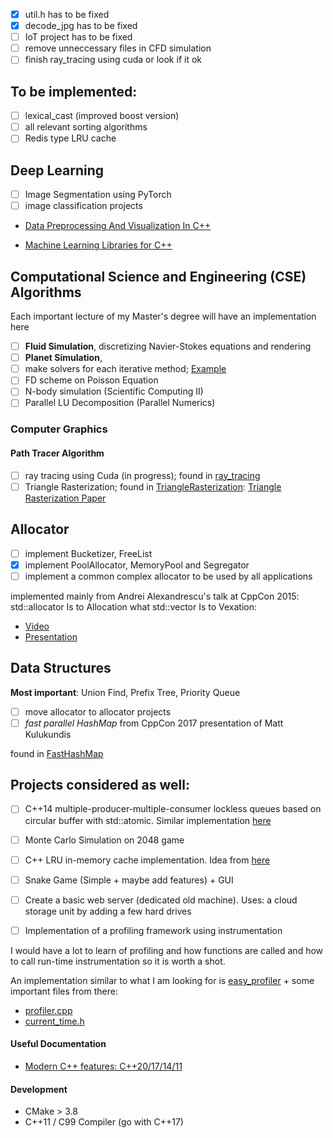 
- [x] util.h has to be fixed
- [x] decode_jpg has to be fixed
- [ ] IoT project has to be fixed
- [ ] remove unneccessary files in CFD simulation
- [ ] finish ray_tracing using cuda or look if it ok

## To be implemented:
- [ ] lexical_cast (improved boost version)
- [ ] all relevant sorting algorithms
- [ ] Redis type LRU cache

## Deep Learning

- [ ] Image Segmentation using PyTorch
- [ ] image classification projects

- [Data Preprocessing And Visualization In C++](https://towardsdatascience.com/data-preprocessing-and-visualization-in-c-6d97ed236f3b)

- [Machine Learning Libraries for C++](https://www.analyticsvidhya.com/blog/2020/04/machine-learning-using-c-linear-logistic-regression/?utm_source=blog&utm_medium=introduction-machine-learning-libraries-c)


## Computational Science and Engineering (CSE) Algorithms
Each important lecture of my Master's degree will have an implementation here

- [ ] **Fluid Simulation**, discretizing Navier-Stokes equations and rendering
- [ ] **Planet Simulation**, 
- [ ] make solvers for each iterative method; [Example](https://math.nist.gov/iml++/)
- [ ] FD scheme on Poisson Equation
- [ ] N-body simulation (Scientific Computing II)
- [ ] Parallel LU Decomposition (Parallel Numerics)

### Computer Graphics

#### Path Tracer Algorithm

- [ ] ray tracing using Cuda (in progress); found in [ray_tracing](ray_tracing)
- [ ] Triangle Rasterization; found in [TriangleRasterization](TriangleRasterization): [Triangle Rasterization Paper](https://joshbeam.com/articles/triangle_rasterization/)

## Allocator

- [ ] implement Bucketizer, FreeList 
- [x] implement PoolAllocator, MemoryPool and Segregator 
- [ ] implement a common complex allocator to be used by all applications

implemented mainly from Andrei Alexandrescu's talk at CppCon 2015: std::allocator Is to Allocation what std::vector Is to Vexation:

- [Video](https://www.youtube.com/watch?v=LIb3L4vKZ7U&t=1991s&ab_channel=CppCon)
- [Presentation](https://github.com/CppCon/CppCon2015/blob/master/Presentations/allocator%20Is%20to%20Allocation%20what%20vector%20Is%20to%20Vexation/allocator%20Is%20to%20Allocation%20what%20vector%20Is%20to%20Vexation%20-%20Andrei%20Alexandrescu%20-%20CppCon%202015.pdf)

## Data Structures

**Most important**: Union Find, Prefix Tree, Priority Queue 

- [ ] move allocator to allocator projects
- [ ] *fast parallel HashMap* from CppCon 2017 presentation of Matt Kulukundis

found in [FastHashMap](FastHashMap)

## Projects considered as well:

- [ ] C++14 multiple-producer-multiple-consumer lockless queues based on circular buffer with std::atomic. Similar implementation [here](https://github.com/max0x7ba/atomic_queue)
- [ ] Monte Carlo Simulation on 2048 game
- [ ] C++ LRU in-memory cache implementation. Idea from [here](https://github.com/warxander/lruc)
- [ ] Snake Game (Simple + maybe add features) + GUI
- [ ] Create a basic web server (dedicated old machine). Uses: a cloud storage unit by adding a few hard drives

- [ ] Implementation of a profiling framework using instrumentation

I would have a lot to learn of profiling and how functions are called and how to call run-time instrumentation so it is worth a shot.

An implementation similar to what I am looking for is [easy_profiler](https://github.com/yse/easy_profiler) + some important files from there:
- [profiler.cpp](https://github.com/yse/easy_profiler/blob/develop/easy_profiler_core/profiler.cpp)
- [current_time.h](https://github.com/yse/easy_profiler/blob/develop/easy_profiler_core/current_time.h)


#### Useful Documentation
- [Modern C++ features: C++20/17/14/11](https://github.com/AnthonyCalandra/modern-cpp-features)

#### Development
- CMake > 3.8
- C++11 / C99 Compiler (go with C++17)
